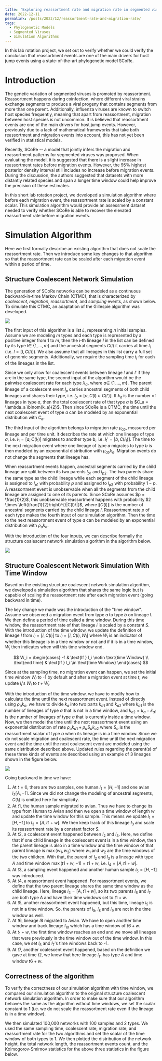 ```yaml
---
title: 'Exploring reassortment rate and migration rate in segmented viruses'
date: 2022-12-11
permalink: /posts/2022/12/reassortment-rate-and-migration-rate/
tags:
  - Phylogenetic Models
  - Segmented Viruses 
  - Simulation Algorithms
---
```


In this lab rotation project, we set out to verify whether we could verify the conclusion that reassortment events are one of the main drivers for host jump events using a state-of-the-art phylogenetic model SCoRe.

Introduction
============

The genetic variation of segmented viruses is promoted by reassortment. Reassortment happens during coinfection, where different viral strains exchange segments to produce a viral progeny that contains segments from more than one parent. Additionally, influenza viruses are known to switch host species frequently, meaning that apart from reassortment, migration between host species is not uncommon. It is believed that reassortment events are one of the main drivers for host jump events. However, previously due to a lack of mathematical frameworks that take both reassortment and migration events into account, this has not yet been verified in statistical models.

Recently, SCoRe -- a model that jointly infers the migration and reassortment patterns for segmented viruses was proposed. When evaluating the model, it is suggested that there is a slight increase in reassortment rates before migration events. However, the 95% highest posterior density interval still includes no increase before migration events. During the discussion, the authors suggested that datasets with more distantly related species and span a longer time window could help improve the precision of these estimates. 

In this short lab rotation project, we developed a simulation algorithm where before each migration event, the reassortment rate is scaled by a constant scalar. This simulation algorithm would provide an assessment dataset needed to verify whether SCoRe is able to recover the elevated reassortment rate before migration events.

Simulation Algorithm
===================

Here we first formally describe an existing algorithm that does not scale the reassortment rate. Then we introduce some key changes to that algorithm so that the reassortment rate can be scaled after each migration event within a period of time.

## Structure Coalescent Network Simulation 

The generation of SCoRe networks can be modeled as a continuous backward-in-time Markov Chain (CTMC), that is characterized by *coalescent*, *migration*, *reassortment*, and *sampling* events, as shown below. To simulate this CTMC, an adaptation of the Gillespie algorithm was developed.

![](https://github.com/ChenxiNie/ChenxiNie.github.io/blob/master/images/Four%20Kinds%20of%20events.png?raw=true)

The first input of this algorithm is a list $L$, representing $n$ initial samples. Assume we are modeling $m$ types and each type is represented by a positive integer from $1$ to $m$, then the $i$-th lineage $l$ in the list can be defined by its type $I \in$ {$1, ..., m$} and the ancestral segments $C(l)$ it carries at time $t_i$ (i.e. $l = [I, C(l)]$). We also assume that all lineages in this list carry a full set of genomic segments. Additionally, we require the sampling time $t_i$ for each of the lineages in the list. 

Since we only allow for coalescent events between lineage $l$ and $l'$ if they are in the same type, the second input of the algorithm would be the pairwise coalescent rate for each type $\lambda_a$, where $a\in$ {$1, ..., m$}. The parent lineage of a coalescent event $l_p$ carries ancestral segments of both child lineages and shares their type, i.e. $l_p=[a, C(l)\cup C(l')]$. If $k_a$ is the number of lineages in type $a$, then the total coalescent rate of that type $a$ is $C_a = \lambda_a \binom{k_a}{2}$. Then since SCoRe is a CTMC, the time until the next coalescent event of type $a$ can be modeled by an exponential distribution with $C_a$.

The third input of the algorithm belongs to migration rate $\mu_{ab}$, measured per lineage and per time unit. It describes the rate at which one lineage of type $a$, i.e. $l_1 = [a, C(l_1)]$ migrates to another type b, i.e. $l_1'=[b, C(l_1)]$. The time to the next migration event where one lineage of type $a$ migrates to type $b$ is then modeled by an exponential distribution with $\mu_{ab}k_a$. Migration events do not change the segments that lineage has. 

When reassortment events happen, ancestral segments carried by the child lineage are split between its two parents $l_{p1}$ and $l_{p2}$. The two parents share the same type as the child lineage while each segment of the child lineage is assigned to $l_{p1}$ with probability $p$ and assigned to $l_{p2}$ with probability $1-p$. A reassortment event is unobservable when all the segments from the child lineage are assigned to one of its parents. Since SCoRe assumes $p = \frac{1}{2}$, this unobservable reassortment happens with probability $2 \times \left(\frac{1}{2}\right)^{\|C(l)\|}$, where $\|C(l)\|$ is the number of ancestral segments carried by the child lineage $l$. Reassortment rate $\rho$ of each type makes the fourth input of our simulation algorithm. Then the time to the next reassortment event of type $a$ can be modeled by an exponential distribution with $\rho_ak_a$.

With the introduction of the four inputs, we can describe formally the structure coalescent network simulation algorithm in the algorithm below. 

![](https://github.com/ChenxiNie/ChenxiNie.github.io/blob/master/images/Structure%20Coalescent%20Network%20Simulation%20Algorithm.png?raw=true)

## Structure Coalescent Network Simulation With Time Window

Based on the existing structure coalescent network simulation algorithm, we developed a simulation algorithm that shares the same logic but is capable of scaling the reassortment rate after each migration event (going backward in time).

The key change we made was the introduction of the "time window". Assume we observed a migration event from type $a$ to type $b$ on lineage $l$. We then define a period of time called a time window. During this time window, the reassortment rate of that lineage $l$ is scaled by a constant $S$. With the introduction of the time window, we update the definition of lineage $l$ from $l_i = [I, C(l)]$ to $l_i = [I, C(l),W_i]$ where $W_i$ is an indicator of whether this lineage is in a time window or not and if it is in a time window, $W_i$ then indicates when will this time window end. 

$$
W_i = 
\begin{cases}
-1 & \text{If } l_i \notin \text{time Window} \\
\text{end time} & \text{If } l_i \in \text{time Window}
\end{cases}
$$

Since at the sampling time, no migration event can happen, we set the initial time window $W_i$ to -1 by default and after a migration event at time $t$, we update $l_i$'s $W_i$ to $t + W_i$. 

With the introduction of the time window, we have to modify how to calculate the time until the next reassortment event. Instead of directly using $\rho_ak_a$, we have to divide $k_a$ into two parts $k_{a1}$ and $k_{a2}$ where $k_{a1}$ is the number of lineages of type $a$ that is not in a time window, and $k_{a2} = k_a - k_{a1}$ is the number of lineages of type $a$ that is currently inside a time window. Now, we then model the time until the next reassortment event using an exponential distribution of rate $\rho_ak_{a1} + \rho_aS_ak_{a2}$ where $S_a$ is the reassortment scalar of type $a$ when its lineage is in a time window. Since we do not scale migration and coalescent rate, the time until the next migration event and the time until the next coalescent event are modeled using the same distribution described above. Updated rules regarding the parent(s) of these three kinds of events are described using an example of 3 lineages shown in the figure below. 

![](https://github.com/ChenxiNie/ChenxiNie.github.io/blob/master/images/Simulation_with_Time_Window_2.jpg?raw=true)

Going backward in time we have:

1. At $t=0$, there are two samples, one human $l_1=[H, -1]$ and one avian $l_2[A, -1]$. Since we did not change the modeling of ancestral segments, $C{(l_i)}$ is omitted here for simplicity. 
2. At $t1$, the human sample migrated to avian. Thus we have to change its type from Human to Avian and then we open a time window of length $w$ and update the time window for this sample. This means we update $l_1=[H,-1]$ to $l_3=[A, t1 + w]$. We then keep track of this lineage $l_3$ and scale its reassortment rate by a constant factor $S$.
3. At $t2$, a coalescent event happened between $l_2$ and $l_3$. Here, we define that if one child lineage in the coalescent event is in a time window, then the parent lineage is also in a time window and the time window of that parent lineage is $\max(w_1,w_2)$ where $w_1$ and $w_2$ are the time windows of the two children. With that, the parent of $l_2$ and $l_3$ is a lineage with type $A$ and time window $\max(t1+w, -1) = t1+w$, i.e. $l_4 = [A, t1+w]$.
4. At $t3$, a sampling event happened and another human sample $l_5 = [H, -1]$ was introduced. 
5. At $t4$, a reassortment event happened. For reassortment events, we define that the two parent lineage shares the same time window as the child lineage. Here, lineage $l_4 = [A, t1+w]$, so its two parents $l_6$ and $l_7$ are both type A and have their time windows set to $t1+w$. 
6. At $t5$, another reassortment event happened, but this time, lineage $l_5$ is not in a time window. So, the parents of $l_5$, $l_8$ and $l_9$ are not in the time window as well. 
7. At $t6$, lineage $l8$ migrated to Avian. We have to open another time window and track lineage $l_{10}$ which has a time window of $t6+w$. 
8. At $t_1+w$, the first time window reaches an end and we move all lineages that were previously in the time window out of the time window. In this case, we set $l_6$ and $l_7$'s time windows back to -1.
9. At $t7$, another coalescent event happened, based on the definition we gave at time $t2$, we know that here lineage $l_{11}$ has type $A$ and time window $t6+w$.  

## Correctness of the algorithm

To verify the correctness of our simulation algorithm with time window, we compared our simulation algorithm to the original structure coalescent network simulation algorithm. In order to make sure that our algorithm behaves the same as the algorithm without time windows, we set the scalar constant to 1 (i.e. we do not scale the reassortment rate even if the lineage is in a time window). 

We then simulated 100,000 networks with 100 samples and 2 types. We used the same sampling time, coalescent rate, migration rate, and reassortment rate for the two algorithms and set the scalar of the time window of both types to 1. We then plotted the distribution of the network height, the total network length, the reassortment events count, and the Kolmogorov-Smirnov statistics for the above three statistics in the figure below. 



